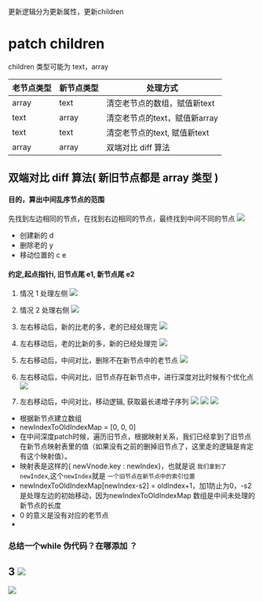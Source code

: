 更新逻辑分为更新属性，更新children
# patch children
children 类型可能为 text，array

| 老节点类型 | 新节点类型 | 处理方式                      |
| ---------- | ---------- | ----------------------------- |
| array      | text       | 清空老节点的数组，赋值新text  |
| text       | array      | 清空老节点的text，赋值新array |
| text       | text       | 清空老节点的text, 赋值新text  |
| array      | array      | 双端对比 diff 算法                              |

## 双端对比 diff 算法( 新旧节点都是 array 类型 )
#### 目的，算出中间乱序节点的范围
先找到左边相同的节点，在找到右边相同的节点，最终找到中间不同的节点
![](Pasted%20image%2020220501092806.png)
- 创建新的 d
- 删除老的 y
- 移动位置的 c e

#### 约定,起点指针i, 旧节点尾 e1, 新节点尾 e2

1. 情况 1 处理左侧
![](Pasted%20image%2020220501163414.png)

2. 情况 2 处理右侧
 ![](Pasted%20image%2020220501163319.png)
 
 3. 左右移动后，新的比老的多，老的已经处理完
 ![](Pasted%20image%2020220501162749.png)
 
 4. 左右移动后，老的比新的多，新的已经处理完
![](Pasted%20image%2020220501163855.png)

5. 左右移动后，中间对比，删除不在新节点中的老节点
![](Pasted%20image%2020220501174111.png)

6. 左右移动后，中间对比，旧节点存在新节点中，进行深度对比时候有个优化点
![](Pasted%20image%2020220501201047.png)

7. 左右移动后，中间对比，移动逻辑, 获取最长递增子序列
![](Pasted%20image%2020220502000441.png)
![](Pasted%20image%2020220502000702.png)
![](Pasted%20image%2020220502000733.png)

- 根据新节点建立数组
- newIndexToOldIndexMap = [0, 0, 0]
- 在中间深度patch时候，遍历旧节点，根据映射关系，我们已经拿到了旧节点在新节点映射表里的值（如果没有之前的删掉旧节点了，这里走的逻辑是肯定有这个映射值）。
- 映射表是这样的{ newVnode.key : newIndex}，也就是说 `我们拿到了newIndex`,这个`newIndex`就是 `一个旧节点在新节点中的索引位置`
- newIndexToOldIndexMap[newIndex-s2] = oldIndex+1，加1防止为0，-s2 是处理左边的初始移动，因为newIndexToOldIndexMap 数组是中间未处理的新节点的长度
- 0 的意义是没有对应的老节点
- 

### 总结一个while 伪代码？在哪添加 ？













## 3 ![](Pasted%20image%2020220430193051.png)



![](Pasted%20image%2020220430200236.png)